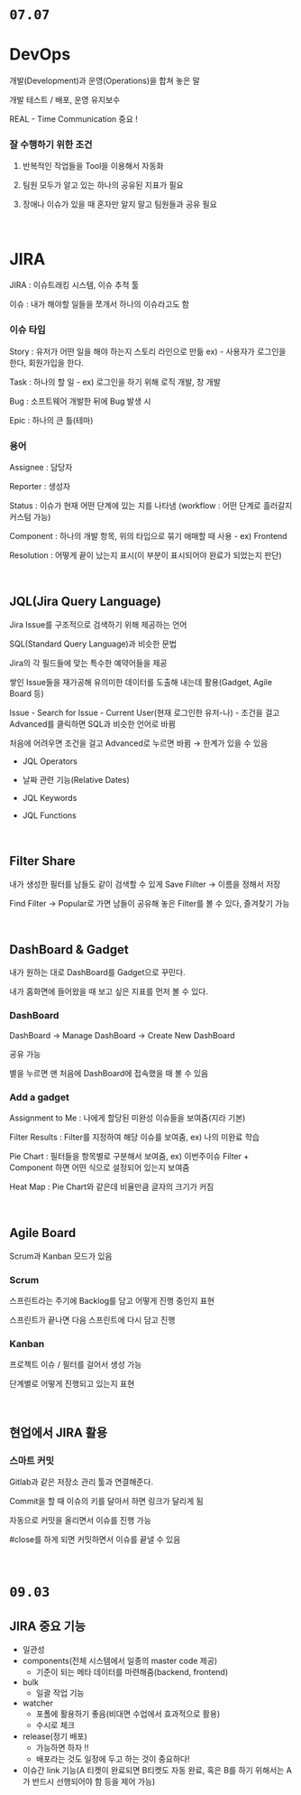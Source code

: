 # `07.07`

# DevOps

개발(Development)과 운영(Operations)을 합쳐 놓은 말

개발 테스트 / 배포, 운영 유지보수

REAL - Time Communication 중요 !

### 잘 수행하기 위한 조건

1. 반복적인 작업들을 Tool을 이용해서 자동화

2. 팀원 모두가 알고 있는 하나의 공유된 지표가 필요

3. 장애나 이슈가 있을 때 혼자만 알지 말고 팀원들과 공유 필요

<br>

# JIRA

JIRA : 이슈트래킹 시스템, 이슈 추적 툴

이슈 : 내가 해야할 일들을 쪼개서 하나의 이슈라고도 함

### 이슈 타입

Story : 유저가 어떤 일을 해야 하는지 스토리 라인으로 만듦 ex) - 사용자가 로그인을 한다, 회원가입을 한다.

Task : 하나의 할 일 - ex) 로그인을 하기 위해 로직 개발, 창 개발

Bug : 소프트웨어 개발한 뒤에 Bug 발생 시

Epic : 하나의 큰 틀(테마)

### 용어

Assignee : 담당자

Reporter : 생성자

Status : 이슈가 현재 어떤 단계에 있는 지를 나타냄 (workflow : 어떤 단계로 흘러갈지 커스텀 가능)

Component : 하나의 개발 항목, 위의 타입으로 묶기 애매할 때 사용 - ex) Frontend

Resolution : 어떻게 끝이 났는지 표시(이 부분이 표시되어야 완료가 되었는지 판단)

<br>

## JQL(Jira Query Language)

Jira Issue를 구조적으로 검색하기 위해 제공하는 언어

SQL(Standard Query Language)과 비슷한 문법

Jira의 각 필드들에 맞는 특수한 예약어들을 제공

쌓인 Issue들을 재가공해 유의미한 데이터를 도출해 내는데 활용(Gadget, Agile Board 등)

Issue - Search for Issue - Current User(현재 로그인한 유저-나) - 조건을 걸고 Advanced를 클릭하면 SQL과 비슷한 언어로 바뀜

처음에 어려우면 조건을 걸고 Advanced로 누르면 바뀜 → 한계가 있을 수 있음

- JQL Operators

- 날짜 관련 기능(Relative Dates)

- JQL Keywords

- JQL Functions

<br>

## Filter Share

내가 생성한 필터를 남들도 같이 검색할 수 있게 Save Flilter → 이름을 정해서 저장

Find Filter → Popular로 가면 남들이 공유해 놓은  Filter를 볼 수 있다, 즐겨찾기 가능

<br>

## DashBoard & Gadget

내가 원하는 대로 DashBoard를 Gadget으로 꾸민다.

내가 홈화면에 들어왔을 때 보고 싶은 지표를 먼저 볼 수 있다.

### DashBoard

DashBoard → Manage DashBoard → Create New DashBoard

공유 가능

별을 누르면 맨 처음에 DashBoard에 접속했을 때 볼 수 있음

### Add a gadget

Assignment to Me : 나에게 할당된 미완성 이슈들을 보여줌(지라 기본)

Filter Results : Filter를 지정하여 해당 이슈를 보여줌, ex) 나의 미완료 학습

Pie Chart : 필터들을 항목별로 구분해서 보여줌, ex) 이번주이슈 Filter + Component 하면 어떤 식으로 설정되어 있는지 보여줌

Heat Map : Pie Chart와 같은데 비율만큼 글자의 크기가 커짐

<br>

## Agile Board

Scrum과 Kanban 모드가 있음

### Scrum

스프린트라는 주기에 Backlog를 담고 어떻게 진행 중인지 표현

스프린트가 끝나면 다음 스프린트에 다시 담고 진행

### Kanban

프로젝트 이슈 / 필터를 걸어서 생성 가능

단계별로 어떻게 진행되고 있는지 표현

<br>

## 현업에서 JIRA 활용

### 스마트 커밋

Gitlab과 같은 저장소 관리 툴과 연결해준다.

Commit을 할 때 이슈의 키를 달아서 하면 링크가 달리게 됨

자동으로 커밋을 올리면서 이슈를 진행 가능

\#close를 하게 되면 커밋하면서 이슈를 끝낼 수 있음

<br>

# `09.03`

## JIRA 중요 기능

- 일관성
- components(전체 시스템에서 일종의 master code 제공)
  - 기준이 되는 메타 데이터를 마련해줌(backend, frontend)
- bulk
  - 일괄 작업 기능
- watcher
  - 포폴에 활용하기 좋음(비대면 수업에서 효과적으로 활용)
  - 수시로 체크
- release(정기 배포)
  - 가능하면 하자 !!
  - 배포라는 것도 일정에 두고 하는 것이 중요하다!
- 이슈간 link 기능(A 티켓이 완료되면 B티켓도 자동 완료, 혹은 B를 하기 위해서는 A가 반드시 선행되어야 함 등을 제어 가능)